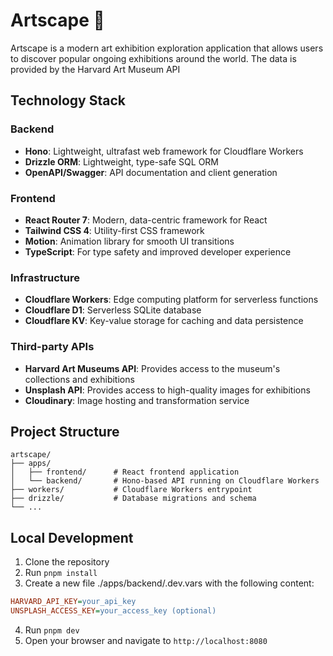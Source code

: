 # Artscape 🎨

Artscape is a modern art exhibition exploration application that allows users to discover popular ongoing exhibitions around the world. The data is provided by the Harvard Art Museum API

## Technology Stack

### Backend

- **Hono**: Lightweight, ultrafast web framework for Cloudflare Workers
- **Drizzle ORM**: Lightweight, type-safe SQL ORM
- **OpenAPI/Swagger**: API documentation and client generation

### Frontend

- **React Router 7**: Modern, data-centric framework for React
- **Tailwind CSS 4**: Utility-first CSS framework
- **Motion**: Animation library for smooth UI transitions
- **TypeScript**: For type safety and improved developer experience

### Infrastructure

- **Cloudflare Workers**: Edge computing platform for serverless functions
- **Cloudflare D1**: Serverless SQLite database
- **Cloudflare KV**: Key-value storage for caching and data persistence

### Third-party APIs

- **Harvard Art Museums API**: Provides access to the museum's collections and exhibitions
- **Unsplash API**: Provides access to high-quality images for exhibitions
- **Cloudinary**: Image hosting and transformation service

## Project Structure

```
artscape/
├── apps/
│   ├── frontend/      # React frontend application
│   └── backend/       # Hono-based API running on Cloudflare Workers
├── workers/           # Cloudflare Workers entrypoint
├── drizzle/           # Database migrations and schema
└── ...
```

## Local Development

1. Clone the repository
2. Run `pnpm install`
3. Create a new file ./apps/backend/.dev.vars with the following content:

```ini
HARVARD_API_KEY=your_api_key
UNSPLASH_ACCESS_KEY=your_access_key (optional)
```

4. Run `pnpm dev`
5. Open your browser and navigate to `http://localhost:8080`
